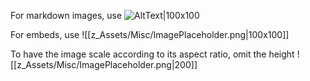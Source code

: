 
For markdown images, use ![AltText|100x100](https://image.shutterstock.com/image-vector/ui-image-placeholder-wireframes-apps-260nw-1037719204.jpg)

For embeds, use ![[z_Assets/Misc/ImagePlaceholder.png|100x100]]

To have the image scale according to its aspect ratio, omit the height ![[z_Assets/Misc/ImagePlaceholder.png|200]]

